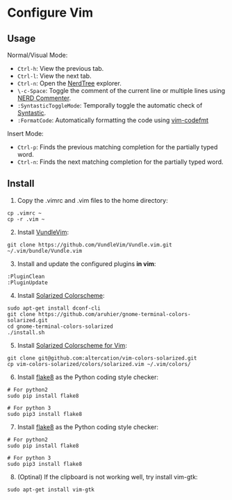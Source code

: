 # Configure Vim

## Usage

Normal/Visual Mode:
- `Ctrl-h`: View the previous tab.
- `Ctrl-l`: View the next tab.
- `Ctrl-n`: Open the [NerdTree](https://github.com/preservim/nerdtree) explorer.
- `\-c-Space`: Toggle the comment of the current line or multiple lines using [NERD Commenter](https://github.com/preservim/nerdcommenter).
- `:SyntasticToggleMode`: Temporally toggle the automatic check of [Syntastic](https://github.com/vim-syntastic/syntastic). 
- `:FormatCode`: Automatically formatting the code using [vim-codefmt](https://github.com/google/vim-codefmt)

Insert Mode:
- `Ctrl-p`: Finds the previous matching completion for the partially typed word. 
- `Ctrl-n`: Finds the next matching completion for the partially typed word.

## Install

1. Copy the .vimrc and .vim files to the home directory:
```
cp .vimrc ~
cp -r .vim ~
```

2. Install [VundleVim](https://github.com/VundleVim/Vundle.vim#quick-start):
```
git clone https://github.com/VundleVim/Vundle.vim.git ~/.vim/bundle/Vundle.vim
```

3. Install and update the configured plugins **in vim**:
```
:PluginClean
:PluginUpdate
```

4. Install [Solarized Colorscheme](https://github.com/aruhier/gnome-terminal-colors-solarized):
```
sudo apt-get install dconf-cli
git clone https://github.com/aruhier/gnome-terminal-colors-solarized.git
cd gnome-terminal-colors-solarized
./install.sh
```

5. Install [Solarized Colorscheme for Vim](https://github.com/aruhier/gnome-terminal-colors-solarized):
```
git clone git@github.com:altercation/vim-colors-solarized.git
cp vim-colors-solarized/colors/solarized.vim ~/.vim/colors/
```

6. Install [flake8](https://github.com/SublimeLinter/SublimeLinter-flake8) as the Python coding style checker:
```
# For python2
sudo pip install flake8

# For python 3
sudo pip3 install flake8
```

7. Install [flake8](https://github.com/SublimeLinter/SublimeLinter-flake8) as the Python coding style checker:
```
# For python2
sudo pip install flake8

# For python 3
sudo pip3 install flake8
```

8. (Optinal) If the clipboard is not working well, try install vim-gtk:
```
sudo apt-get install vim-gtk
```
